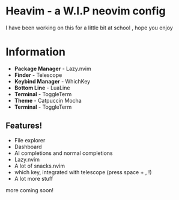 # Heavim - a W.I.P neovim config
I have been working on this for a little bit at school , hope you enjoy
# Information
  * **Package Manager** - Lazy.nvim
  * **Finder** - Telescope
  * **Keybind Manager** - WhichKey
  * **Bottom Line** - LuaLine
  * **Terminal** - ToggleTerm
  * **Theme** - Catpuccin Mocha
  * **Terminal** - ToggleTerm

## Features!
* File explorer
* Dashboard
* AI completions and normal completions
* Lazy.nvim
* A lot of snacks.nvim
* which key, integrated with telescope (press space + , !)
* A lot more stuff

more coming soon!
